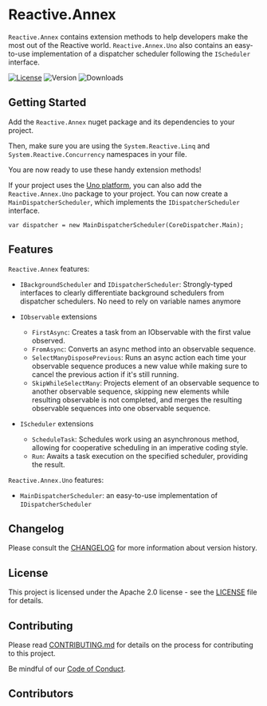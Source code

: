 ﻿# Reactive.Annex

`Reactive.Annex` contains extension methods to help developers make the most out of the Reactive world.
`Reactive.Annex.Uno` also contains an easy-to-use implementation of a dispatcher scheduler following the `IScheduler` interface.

[![License](https://img.shields.io/badge/License-Apache%202.0-blue.svg)](LICENSE)
![Version](https://img.shields.io/nuget/v/Reactive.Annex?style=flat-square)
![Downloads](https://img.shields.io/nuget/dt/Reactive.Annex?style=flat-square)

## Getting Started

Add the `Reactive.Annex` nuget package and its dependencies to your project.

Then, make sure you are using the `System.Reactive.Linq` and `System.Reactive.Concurrency` namespaces in your file.

You are now ready to use these handy extension methods!

If your project uses the [Uno platform](https://platform.uno/), you can also add the `Reactive.Annex.Uno` package to your project. You can now create a `MainDispatcherScheduler`, which implements the `IDispatcherScheduler` interface.

```
var dispatcher = new MainDispatcherScheduler(CoreDispatcher.Main);
```

## Features

`Reactive.Annex` features:

* `IBackgroundScheduler` and `IDispatcherScheduler`: Strongly-typed interfaces to clearly differentiate background schedulers from dispatcher schedulers. No need to rely on variable names anymore

* `IObservable` extensions
    - `FirstAsync`: Creates a task from an IObservable with the first value observed.
    - `FromAsync`: Converts an async method into an observable sequence.
	- `SelectManyDisposePrevious`: Runs an async action each time your observable sequence produces a new value while making sure to cancel the previous action if it's still running.
    - `SkipWhileSelectMany`: Projects element of an observable sequence to another observable sequence, skipping new elements while resulting observable is not completed, and merges the resulting observable sequences into one observable sequence.

* `IScheduler` extensions
    - `ScheduleTask`: Schedules work using an asynchronous method, allowing for cooperative scheduling in an imperative coding style.
    - `Run`: Awaits a task execution on the specified scheduler, providing the result.

`Reactive.Annex.Uno` features:

* `MainDispatcherScheduler`: an easy-to-use implementation of `IDispatcherScheduler`

## Changelog

Please consult the [CHANGELOG](CHANGELOG.md) for more information about version
history.

## License

This project is licensed under the Apache 2.0 license - see the
[LICENSE](LICENSE) file for details.

## Contributing

Please read [CONTRIBUTING.md](CONTRIBUTING.md) for details on the process for
contributing to this project.

Be mindful of our [Code of Conduct](CODE_OF_CONDUCT.md).

## Contributors

<!-- ALL-CONTRIBUTORS-LIST:START - Do not remove or modify this section -->
<!-- ALL-CONTRIBUTORS-LIST:END -->
